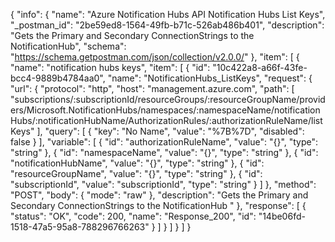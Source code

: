 {
  "info": {
    "name": "Azure Notification Hubs API Notification Hubs List Keys",
    "_postman_id": "2be59ed8-1564-49fb-b71c-526ab486b401",
    "description": "Gets the Primary and Secondary ConnectionStrings to the NotificationHub",
    "schema": "https://schema.getpostman.com/json/collection/v2.0.0/"
  },
  "item": [
    {
      "name": "notification hubs keys",
      "item": [
        {
          "id": "10c422a8-a66f-43fe-bcc4-9889b4784aa0",
          "name": "NotificationHubs_ListKeys",
          "request": {
            "url": {
              "protocol": "http",
              "host": "management.azure.com",
              "path": [
                "subscriptions/:subscriptionId/resourceGroups/:resourceGroupName/providers/Microsoft.NotificationHubs/namespaces/:namespaceName/notificationHubs/:notificationHubName/AuthorizationRules/:authorizationRuleName/listKeys"
              ],
              "query": [
                {
                  "key": "No Name",
                  "value": "%7B%7D",
                  "disabled": false
                }
              ],
              "variable": [
                {
                  "id": "authorizationRuleName",
                  "value": "{}",
                  "type": "string"
                },
                {
                  "id": "namespaceName",
                  "value": "{}",
                  "type": "string"
                },
                {
                  "id": "notificationHubName",
                  "value": "{}",
                  "type": "string"
                },
                {
                  "id": "resourceGroupName",
                  "value": "{}",
                  "type": "string"
                },
                {
                  "id": "subscriptionId",
                  "value": "subscriptionId",
                  "type": "string"
                }
              ]
            },
            "method": "POST",
            "body": {
              "mode": "raw"
            },
            "description": "Gets the Primary and Secondary ConnectionStrings to the NotificationHub "
          },
          "response": [
            {
              "status": "OK",
              "code": 200,
              "name": "Response_200",
              "id": "14be06fd-1518-47a5-95a8-788296766263"
            }
          ]
        }
      ]
    }
  ]
}